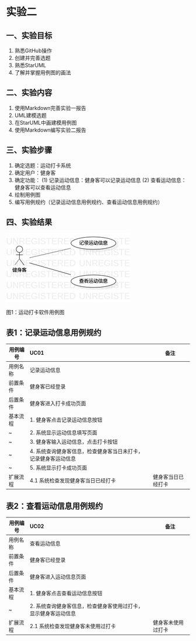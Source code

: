 # 实验二

## 一、实验目标

1. 熟悉GitHub操作
2. 创建并完善选题
3. 熟悉StarUML
4. 了解并掌握用例图的画法

## 二、实验内容

1. 使用Markdown完善实验一报告
2. UML建模选题
3. 在StarUML中画建模用例图
4. 使用Markdown编写实验二报告

## 三、实验步骤

1. 确定选题：运动打卡系统
2. 确定用户：健身客
3. 确定功能：
(1) 记录运动信息：健身客可以记录运动信息
(2) 查看运动信息：健身客可以查看运动信息
4. 绘制用例图
5. 编写用例规约（记录运动信息用例规约、查看运动信息用例规约）

## 四、实验结果

![实验二用例图](./Lab2_UseCaseDiagram.jpg)

图1：运动打卡软件用例图

## 表1：记录运动信息用例规约 

用例编号  | UC01 | 备注  
-|:-|-  
用例名称  | 记录运动信息 |   
前置条件  | 健身客已经登录 |  
后置条件  | 健身客进入打卡成功页面 |    
基本流程  | 1. 健身客点击记录运动信息按钮 |  
~| 2. 系统显示运动信息填写页面  |   
~| 3. 健身客输入运动信息，点击打卡按钮 |   
~| 4. 系统查询健身客信息，检查健身客当日未打卡，记录健身客运动信息 |   
~| 5. 系统显示打卡成功页面   |  
扩展流程  | 4.1 系统检查发现健身客当日已经打卡 | 健身客当日已经打卡  

## 表2：查看运动信息用例规约 

用例编号  | UC02 | 备注  
-|:-|-  
用例名称  | 查看运动信息  |   
前置条件  | 健身客已经登录 |    
后置条件  | 健身客进入运动信息页面 |     
基本流程  | 1. 健身客点击查看运动信息按钮 |     
~| 2. 系统查询健身客信息，检查健身客使用过打卡，显示健身客运动信息 |
扩展流程  | 2.1 系统检查发现健身客未使用过打卡 | 健身客未使用过打卡  
